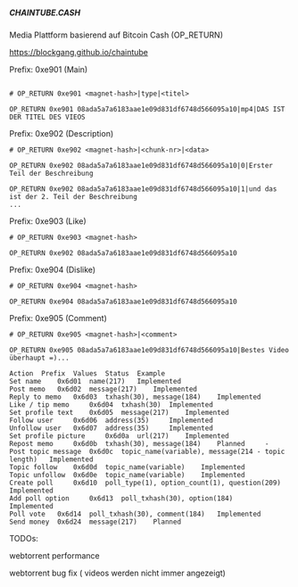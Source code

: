 ##### CHAINTUBE.CASH #####

Media Plattform basierend auf Bitcoin Cash (OP_RETURN)

https://blockgang.github.io/chaintube


Prefix: 0xe901 (Main)
```

# OP_RETURN 0xe901 <magnet-hash>|type|<titel>

OP_RETURN 0xe901 08ada5a7a6183aae1e09d831df6748d566095a10|mp4|DAS IST DER TITEL DES VIEOS

```

Prefix: 0xe902 (Description)
```
# OP_RETURN 0xe902 <magnet-hash>|<chunk-nr>|<data>

OP_RETURN 0xe902 08ada5a7a6183aae1e09d831df6748d566095a10|0|Erster Teil der Beschreibung

OP_RETURN 0xe902 08ada5a7a6183aae1e09d831df6748d566095a10|1|und das ist der 2. Teil der Beschreibung
...
```

Prefix: 0xe903 (Like)
```
# OP_RETURN 0xe903 <magnet-hash>

OP_RETURN 0xe902 08ada5a7a6183aae1e09d831df6748d566095a10
```

Prefix: 0xe904 (Dislike)
```
# OP_RETURN 0xe904 <magnet-hash>

OP_RETURN 0xe904 08ada5a7a6183aae1e09d831df6748d566095a10
```

Prefix: 0xe905 (Comment)
```
# OP_RETURN 0xe905 <magnet-hash>|<comment>

OP_RETURN 0xe905 08ada5a7a6183aae1e09d831df6748d566095a10|Bestes Video überhaupt =)...
```

```
Action 	Prefix 	Values 	Status 	Example
Set name 	0x6d01 	name(217) 	Implemented 	
Post memo 	0x6d02 	message(217) 	Implemented 	
Reply to memo 	0x6d03 	txhash(30), message(184) 	Implemented 	
Like / tip memo 	0x6d04 	txhash(30) 	Implemented 	
Set profile text 	0x6d05 	message(217) 	Implemented 	
Follow user 	0x6d06 	address(35) 	Implemented 	
Unfollow user 	0x6d07 	address(35) 	Implemented 	
Set profile picture 	0x6d0a 	url(217) 	Implemented 	
Repost memo 	0x6d0b 	txhash(30), message(184) 	Planned 	-
Post topic message 	0x6d0c 	topic_name(variable), message(214 - topic length) 	Implemented 	
Topic follow 	0x6d0d 	topic_name(variable) 	Implemented 	
Topic unfollow 	0x6d0e 	topic_name(variable) 	Implemented 	
Create poll 	0x6d10 	poll_type(1), option_count(1), question(209) 	Implemented 	
Add poll option 	0x6d13 	poll_txhash(30), option(184) 	Implemented 	
Poll vote 	0x6d14 	poll_txhash(30), comment(184) 	Implemented 	
Send money 	0x6d24 	message(217) 	Planned
```

TODOs:

webtorrent performance

webtorrent bug fix ( videos werden nicht immer angezeigt)
